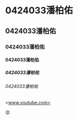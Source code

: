 

# 0424033潘柏佑
## 0424033潘柏佑
### 0424033潘柏佑
#### 0424033潘柏佑
##### 0424033潘柏佑
###### 0424033潘柏佑

<www.youtube.com>

:rage:

